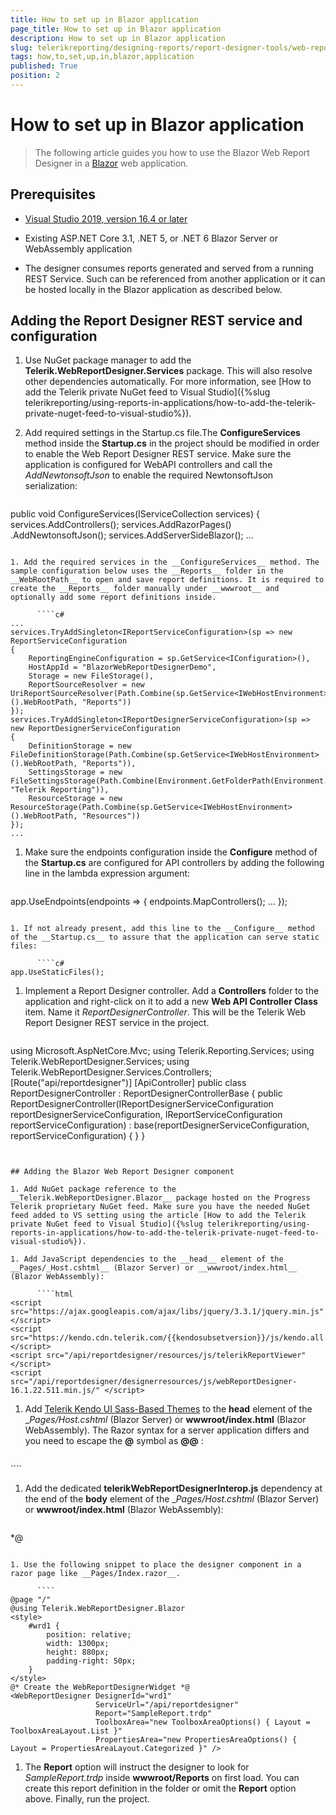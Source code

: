 ```yaml
---
title: How to set up in Blazor application
page_title: How to set up in Blazor application 
description: How to set up in Blazor application
slug: telerikreporting/designing-reports/report-designer-tools/web-report-designer/how-to-set-up-in-blazor-application
tags: how,to,set,up,in,blazor,application
published: True
position: 2
---
```


# How to set up in Blazor application

> The following article guides you how to use the Blazor Web Report Designer in a [Blazor](https://dotnet.microsoft.com/apps/aspnet/web-apps/blazor) web application. 

## Prerequisites

* [Visual Studio 2019, version 16.4 or later](https://www.visualstudio.com/vs/) 

* Existing ASP.NET Core 3.1, .NET 5, or .NET 6 Blazor Server or WebAssembly application 

* The designer consumes reports generated and served from a running REST Service. Such can be referenced from another application or it can be hosted locally in the Blazor application as described below. 

## Adding the Report Designer REST service and configuration

1. Use NuGet package manager to add the __Telerik.WebReportDesigner.Services__ package. This will also resolve other dependencies automatically. For more information, see [How to add the Telerik private NuGet feed to Visual Studio]({%slug telerikreporting/using-reports-in-applications/how-to-add-the-telerik-private-nuget-feed-to-visual-studio%}). 

1. Add required settings in the Startup.cs file.The __ConfigureServices__ method inside the __Startup.cs__ in the project should be modified in order to enable the Web Report Designer REST service. Make sure the application is configured for WebAPI controllers and call the *AddNewtonsoftJson* to enable the required NewtonsoftJson serialization: 
    
      ````c#
public void ConfigureServices(IServiceCollection services)
{
    services.AddControllers();
    services.AddRazorPages()
     .AddNewtonsoftJson();
    services.AddServerSideBlazor();
 ...
````

1. Add the required services in the __ConfigureServices__ method. The sample configuration below uses the __Reports__ folder in the __WebRootPath__ to open and save report definitions. It is required to create the __Reports__ folder manually under __wwwroot__ and optionally add some report definitions inside. 
    
      ````c#
...
services.TryAddSingleton<IReportServiceConfiguration>(sp => new ReportServiceConfiguration
{
    ReportingEngineConfiguration = sp.GetService<IConfiguration>(),
    HostAppId = "BlazorWebReportDesignerDemo",
    Storage = new FileStorage(),
    ReportSourceResolver = new UriReportSourceResolver(Path.Combine(sp.GetService<IWebHostEnvironment>().WebRootPath, "Reports"))
});
services.TryAddSingleton<IReportDesignerServiceConfiguration>(sp => new ReportDesignerServiceConfiguration
{
    DefinitionStorage = new FileDefinitionStorage(Path.Combine(sp.GetService<IWebHostEnvironment>().WebRootPath, "Reports")),
    SettingsStorage = new FileSettingsStorage(Path.Combine(Environment.GetFolderPath(Environment.SpecialFolder.ApplicationData), "Telerik Reporting")),
    ResourceStorage = new ResourceStorage(Path.Combine(sp.GetService<IWebHostEnvironment>().WebRootPath, "Resources"))
});
...
````

1. Make sure the endpoints configuration inside the __Configure__ method of the __Startup.cs__ are configured for API controllers by adding the following line in the lambda expression argument: 
    
      ````c#
app.UseEndpoints(endpoints =>
{
    endpoints.MapControllers();
 ...
});
````

1. If not already present, add this line to the __Configure__ method of the __Startup.cs__ to assure that the application can serve static files: 
    
      ````c#
app.UseStaticFiles();
````

1. Implement a Report Designer controller. Add a __Controllers__ folder to the application and right-click on it to add a new __Web API Controller Class__ item. Name it *ReportDesignerController*. This will be the Telerik Web Report Designer REST service in the project. 
    
      ````c#
using Microsoft.AspNetCore.Mvc;
using Telerik.Reporting.Services;
using Telerik.WebReportDesigner.Services;
using Telerik.WebReportDesigner.Services.Controllers;
[Route("api/reportdesigner")]
[ApiController]
public class ReportDesignerController : ReportDesignerControllerBase
{
    public ReportDesignerController(IReportDesignerServiceConfiguration reportDesignerServiceConfiguration, IReportServiceConfiguration reportServiceConfiguration)
        : base(reportDesignerServiceConfiguration, reportServiceConfiguration)
    {
    }
}
````


## Adding the Blazor Web Report Designer component

1. Add NuGet package reference to the __Telerik.WebReportDesigner.Blazor__ package hosted on the Progress Telerik proprietary NuGet feed. Make sure you have the needed NuGet feed added to VS setting using the article [How to add the Telerik private NuGet feed to Visual Studio]({%slug telerikreporting/using-reports-in-applications/how-to-add-the-telerik-private-nuget-feed-to-visual-studio%}). 

1. Add JavaScript dependencies to the __head__ element of the __Pages/_Host.cshtml__ (Blazor Server) or __wwwroot/index.html__ (Blazor WebAssembly): 
    
      ````html
<script src="https://ajax.googleapis.com/ajax/libs/jquery/3.3.1/jquery.min.js" </script>
<script src="https://kendo.cdn.telerik.com/{{kendosubsetversion}}/js/kendo.all.min.js" </script>
<script src="/api/reportdesigner/resources/js/telerikReportViewer" </script>
<script src="/api/reportdesigner/designerresources/js/webReportDesigner-16.1.22.511.min.js/" </script>
````

1. Add [Telerik Kendo UI Sass-Based Themes](https://docs.telerik.com/kendo-ui/styles-and-layout/sass-themes) to the __head__ element of the __Pages/_Host.cshtml__ (Blazor Server) or __wwwroot/index.html__ (Blazor WebAssembly). The Razor syntax for a server application differs and you need to escape the __@__ symbol as __@@__ : 
    
      ````html
<link rel="stylesheet" href="https://unpkg.com/@progress/kendo-theme-default@latest/dist/all.css" />
````

1. Add the dedicated __telerikWebReportDesignerInterop.js__ dependency at the end of the __body__ element of the __Pages/_Host.cshtml__ (Blazor Server) or __wwwroot/index.html__ (Blazor WebAssembly): 
    
      ````
<script src="_content/telerik.webreportdesigner.blazor/telerikWebReportDesignerInterop.js" defer </script>
@* Or this one if using the Telerik.WebReportDesigner.Blazor.Trial package *@
@*<script src="_content/Telerik.WebReportDesigner.Blazor.Trial/telerikWebReportDesignerInterop.js" defer </script>*@
````

1. Use the following snippet to place the designer component in a razor page like __Pages/Index.razor__. 
    
      ````
@page "/"
@using Telerik.WebReportDesigner.Blazor
<style>
    #wrd1 {
        position: relative;
        width: 1300px;
        height: 880px;
        padding-right: 50px;
    }
</style>
@* Create the WebReportDesignerWidget *@
<WebReportDesigner DesignerId="wrd1"
                   ServiceUrl="/api/reportdesigner"
                   Report="SampleReport.trdp"
                   ToolboxArea="new ToolboxAreaOptions() { Layout = ToolboxAreaLayout.List }"
                   PropertiesArea="new PropertiesAreaOptions() { Layout = PropertiesAreaLayout.Categorized }" />
````

1. The __Report__ option will instruct the designer to look for *SampleReport.trdp* inside __wwwroot/Reports__ on first load. You can create this report definition in the folder or omit the __Report__ option above. Finally, run the project.

